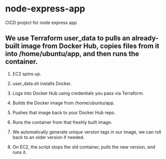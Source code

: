 # node-express-app
CICD project for node express app

## We use Terraform user_data to pulls an already-built image from Docker Hub, copies files from it into /home/ubuntu/app, and then runs the container.  

1.	EC2 spins up.  

2.	user_data.sh installs Docker.  

3.	Logs into Docker Hub using credentials you pass via Terraform.  

4.	Builds the Docker image from /home/ubuntu/app.  

5.	Pushes that image back to your Docker Hub repo.  

6.	Runs the container from that freshly built image. 

7.	We automatically generate unique version tags in our image, we can roll back to an older version if needed.  

8. On EC2, the script stops the old container, pulls the new version, and runs it.  
